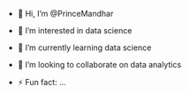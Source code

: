 - 👋 Hi, I’m @PrinceMandhar
- 👀 I’m interested in data science
- 🌱 I’m currently learning data science
- 💞️ I’m looking to collaborate on data analytics 

- ⚡ Fun fact: ...

<!---
PrinceMandhar/PrinceMandhar is a ✨ special ✨ repository because its `README.md` (this file) appears on your GitHub profile.
You can click the Preview link to take a look at your changes.
--->
